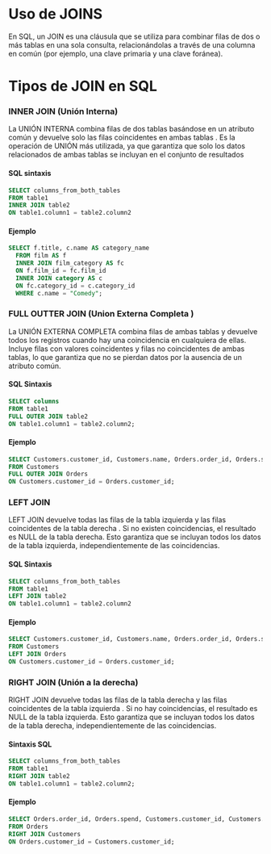 # Uso de JOINS

En SQL, un JOIN es una cláusula que se utiliza para combinar filas de dos o más tablas en una sola consulta, relacionándolas a través de una columna en común (por ejemplo, una clave primaria y una clave foránea).

# Tipos de JOIN en SQL

### INNER JOIN (Unión Interna)

La UNIÓN INTERNA combina filas de dos tablas basándose en un atributo común y devuelve solo las filas coincidentes en ambas tablas . Es la operación de UNIÓN más utilizada, ya que garantiza que solo los datos relacionados de ambas tablas se incluyan en el conjunto de resultados

#### SQL sintaxis
```sql
SELECT columns_from_both_tables
FROM table1
INNER JOIN table2
ON table1.column1 = table2.column2
```

#### Ejemplo
```sql
SELECT f.title, c.name AS category_name
  FROM film AS f
  INNER JOIN film_category AS fc
  ON f.film_id = fc.film_id
  INNER JOIN category AS c
  ON fc.category_id = c.category_id
  WHERE c.name = "Comedy";
```

### FULL OUTTER JOIN (Union Externa Completa )

La UNIÓN EXTERNA COMPLETA combina filas de ambas tablas y devuelve todos los registros cuando hay una coincidencia en cualquiera de ellas. Incluye filas con valores coincidentes y filas no coincidentes de ambas tablas, lo que garantiza que no se pierdan datos por la ausencia de un atributo común.

#### SQL Sintaxis
```sql
SELECT columns
FROM table1
FULL OUTER JOIN table2
ON table1.column1 = table2.column2;
```

#### Ejemplo
```sql
SELECT Customers.customer_id, Customers.name, Orders.order_id, Orders.spend
FROM Customers
FULL OUTER JOIN Orders
ON Customers.customer_id = Orders.customer_id;
```

### LEFT JOIN
LEFT JOIN devuelve todas las filas de la tabla izquierda y las filas coincidentes de la tabla derecha . Si no existen coincidencias, el resultado es NULL de la tabla derecha. Esto garantiza que se incluyan todos los datos de la tabla izquierda, independientemente de las coincidencias.

#### SQL Sintaxis
```sql
SELECT columns_from_both_tables
FROM table1
LEFT JOIN table2
ON table1.column1 = table2.column2
```

#### Ejemplo
```sql
SELECT Customers.customer_id, Customers.name, Orders.order_id, Orders.spend
FROM Customers
LEFT JOIN Orders
ON Customers.customer_id = Orders.customer_id;
```

### RIGHT JOIN (Unión a la derecha)

RIGHT JOIN devuelve todas las filas de la tabla derecha y las filas coincidentes de la tabla izquierda . Si no hay coincidencias, el resultado es NULL de la tabla izquierda. Esto garantiza que se incluyan todos los datos de la tabla derecha, independientemente de las coincidencias.

#### Sintaxis SQL
```sql
SELECT columns_from_both_tables
FROM table1
RIGHT JOIN table2
ON table1.column1 = table2.column2;
```

#### Ejemplo
```sql
SELECT Orders.order_id, Orders.spend, Customers.customer_id, Customers.name
FROM Orders
RIGHT JOIN Customers
ON Orders.customer_id = Customers.customer_id;
```
